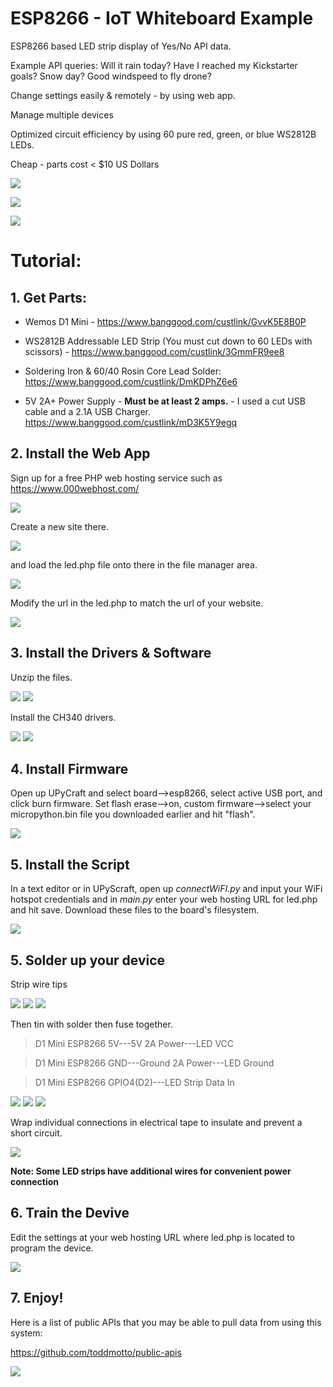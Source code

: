 # ESP8266 - IoT Whiteboard Example

ESP8266 based LED strip display of Yes/No API data.

Example API queries:
Will it rain today? Have I reached my Kickstarter goals? Snow day? Good windspeed to fly drone? 

Change settings easily & remotely - by using web app.

Manage multiple devices

Optimized circuit efficiency by using 60 pure red, green, or blue WS2812B LEDs.

Cheap - parts cost < $10 US Dollars

![](demo1.gif)

![](demo2.gif)

![](demo.jpg)

# Tutorial:
## 1. Get Parts:
* Wemos D1 Mini - https://www.banggood.com/custlink/GvvK5E8B0P

* WS2812B Addressable LED Strip (You must cut down to 60 LEDs with scissors) - https://www.banggood.com/custlink/3GmmFR9ee8

* Soldering Iron & 60/40 Rosin Core Lead Solder: https://www.banggood.com/custlink/DmKDPhZ6e6

* 5V 2A+ Power Supply - **Must be at least 2 amps.** - I used a cut USB cable and a 2.1A USB Charger. https://www.banggood.com/custlink/mD3K5Y9egq 

## 2. Install the Web App
Sign up for a free PHP web hosting service such as https://www.000webhost.com/

![](signup.gif)

Create a new site there.

![](newsite1.gif)

and load the led.php file onto there in the file manager area.

![](siteupload.gif)

Modify the url in the led.php to match the url of your website.

![](editphp.gif)

## 3. Install the Drivers & Software
Unzip the files.

![](unzip1.gif)
![](unzip2.gif)

Install the CH340 drivers.

![](driver1.gif)
![](driver2.gif)

## 4. Install Firmware
Open up UPyCraft and select board-->esp8266, select active USB port, and click burn firmware. Set flash erase-->on, custom firmware-->select your micropython.bin file you downloaded earlier and hit "flash".

![](burn.gif)

## 5. Install the Script
In a text editor or in UPyScraft, open up *connectWiFI.py* and input your WiFi hotspot credentials and in *main.py* enter your web hosting URL for led.php and hit save. Download these files to the board's filesystem.

![](code.gif)

## 5. Solder up your device
Strip wire tips

![](wire1.jpg)
![](wire2.jpg)
![](wire3.jpg)

Then tin with solder then fuse together.

>D1 Mini ESP8266 5V---5V 2A Power---LED VCC

>D1 Mini ESP8266 GND---Ground 2A Power---LED Ground

>D1 Mini ESP8266 GPIO4(D2)---LED Strip Data In

![](solder1.jpg)
![](solder2.jpg)
![](solder3.jpg)

Wrap individual connections in electrical tape to insulate and prevent a short circuit.

![](tape.jpg)

**Note: Some LED strips have additional wires for convenient power connection**

## 6. Train the Devive
Edit the settings at your web hosting URL where led.php is located to program the device.

![](app.gif)


## 7. Enjoy!

Here is a list of public APIs that you may be able to pull data from using this system:

https://github.com/toddmotto/public-apis

![](apilist.gif)

